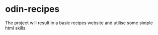 # odin-recipes
The project will result in a basic recipes website and utilise some simple html skills
